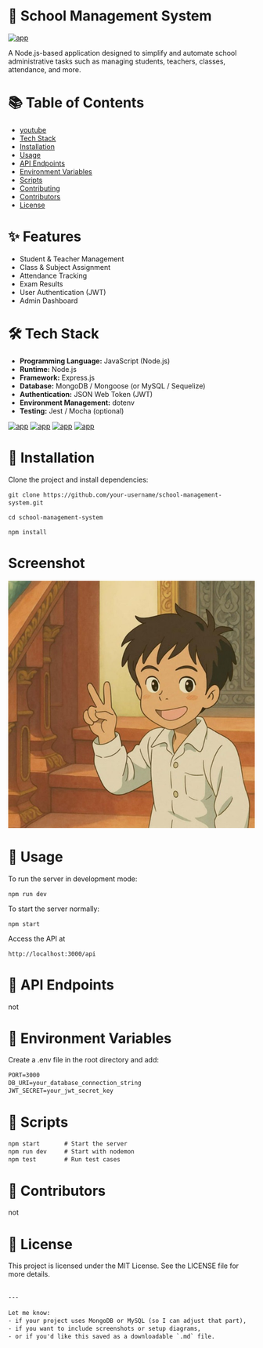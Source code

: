 # 🏫 School Management System

 [![app](https://img.shields.io/badge/School_Management_System-Administrator-green)](https://getbootstrap.com/)
 
 A Node.js-based application designed to simplify and automate school administrative tasks such as managing students, teachers, classes, attendance, and more.

#
# 📚 Table of Contents

- [<ins> youtube</ins>](https://www.youtube.com/)
- [<ins> Tech Stack</ins>](https://www.youtube.com/)
- [<ins> Installation</ins>](https://www.youtube.com/)
- [<ins> Usage</ins>](https://www.youtube.com/)
- [<ins> API Endpoints</ins>](https://www.youtube.com/)
- [<ins> Environment Variables</ins>](https://www.youtube.com/)
- [<ins> Scripts</ins>](https://www.youtube.com/)
- [<ins> Contributing</ins>](https://www.youtube.com/)
- [<ins> Contributors</ins>](https://www.youtube.com/)
- [<ins> License</ins>](https://www.youtube.com/)

# ✨ Features

- Student & Teacher Management
- Class & Subject Assignment
- Attendance Tracking
- Exam Results
- User Authentication (JWT)
- Admin Dashboard

# 🛠 Tech Stack 

- **Programming Language:** JavaScript (Node.js)
- **Runtime:** Node.js
- **Framework:** Express.js
- **Database:** MongoDB / Mongoose (or MySQL / Sequelize)
- **Authentication:** JSON Web Token (JWT)
- **Environment Management:** dotenv
- **Testing:** Jest / Mocha (optional)

[![app](https://img.shields.io/badge/Node.js-18.x-green)](https://getbootstrap.com/)  [![app](https://img.shields.io/badge/Express.js-Farmework-blue)](https://getbootstrap.com/) [![app](https://img.shields.io/badge/MongoED-Detabase-green)](https://getbootstrap.com/) [![app](https://img.shields.io/badge/license-MIT-blue)](https://getbootstrap.com/)

# 🚀 Installation

Clone the project and install dependencies:
``` 
git clone https://github.com/your-username/school-management-system.git
```
```
cd school-management-system
```
```
npm install
```

# Screenshot

![vanna](image.png)

# 🔧 Usage

To run the server in development mode:
```
npm run dev
```
To start the server normally:
```
npm start
```
Access the API at
```
http://localhost:3000/api
```
# 📮 API Endpoints
not

# 🔑 Environment Variables
Create a .env file in the root directory and add:
```
PORT=3000
DB_URI=your_database_connection_string
JWT_SECRET=your_jwt_secret_key      
```
# 🧪 Scripts
```
npm start       # Start the server
npm run dev     # Start with nodemon
npm test        # Run test cases
```
# 👥 Contributors
not

# 📄 License

This project is licensed under the MIT License. See the LICENSE file for more details.
```

---

Let me know:
- if your project uses MongoDB or MySQL (so I can adjust that part),
- if you want to include screenshots or setup diagrams,
- or if you'd like this saved as a downloadable `.md` file.
```
